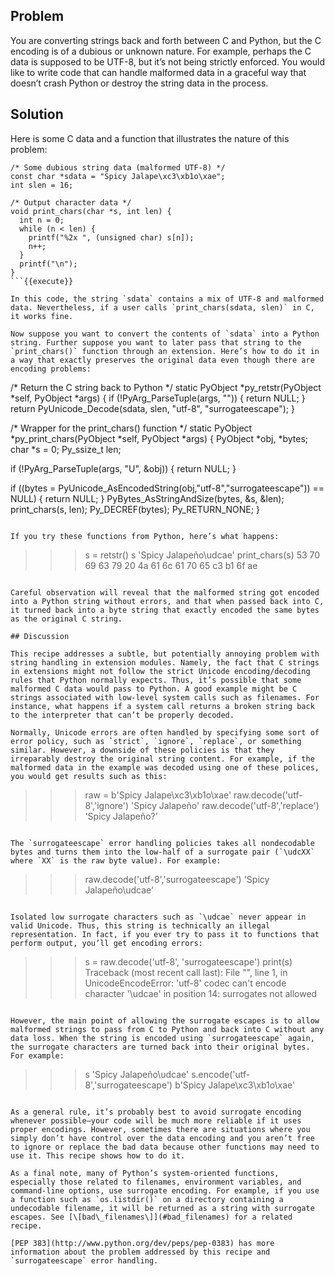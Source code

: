 ## Problem

You are converting strings back and forth between C and Python, but the C encoding is of a dubious or unknown nature. For example, perhaps the C data is supposed to be UTF-8, but it’s not being strictly enforced. You would like to write code that can handle malformed data in a graceful way that doesn’t crash Python or destroy the string data in the process.

## Solution

Here is some C data and a function that illustrates the nature of this problem:

```
/* Some dubious string data (malformed UTF-8) */
const char *sdata = "Spicy Jalape\xc3\xb1o\xae";
int slen = 16;

/* Output character data */
void print_chars(char *s, int len) {
  int n = 0;
  while (n < len) {
    printf("%2x ", (unsigned char) s[n]);
    n++;
  }
  printf("\n");
}
```{{execute}}

In this code, the string `sdata` contains a mix of UTF-8 and malformed data. Nevertheless, if a user calls `print_chars(sdata, slen)` in C, it works fine.

Now suppose you want to convert the contents of `sdata` into a Python string. Further suppose you want to later pass that string to the `print_chars()` function through an extension. Here’s how to do it in a way that exactly preserves the original data even though there are encoding problems:

```
/* Return the C string back to Python */
static PyObject *py_retstr(PyObject *self, PyObject *args) {
  if (!PyArg_ParseTuple(args, "")) {
    return NULL;
  }
  return PyUnicode_Decode(sdata, slen, "utf-8", "surrogateescape");
}

/* Wrapper for the print_chars() function */
static PyObject *py_print_chars(PyObject *self, PyObject *args) {
  PyObject *obj, *bytes;
  char *s = 0;
  Py_ssize_t   len;

  if (!PyArg_ParseTuple(args, "U", &obj)) {
    return NULL;
  }

  if ((bytes = PyUnicode_AsEncodedString(obj,"utf-8","surrogateescape"))
        == NULL) {
    return NULL;
  }
  PyBytes_AsStringAndSize(bytes, &s, &len);
  print_chars(s, len);
  Py_DECREF(bytes);
  Py_RETURN_NONE;
}
```{{execute}}

If you try these functions from Python, here’s what happens:

```
>>> s = retstr()
>>> s
'Spicy Jalapeño\udcae'
>>> print_chars(s)
53 70 69 63 79 20 4a 61 6c 61 70 65 c3 b1 6f ae
>>>
```{{execute}}

Careful observation will reveal that the malformed string got encoded into a Python string without errors, and that when passed back into C, it turned back into a byte string that exactly encoded the same bytes as the original C string.

## Discussion

This recipe addresses a subtle, but potentially annoying problem with string handling in extension modules. Namely, the fact that C strings in extensions might not follow the strict Unicode encoding/decoding rules that Python normally expects. Thus, it’s possible that some malformed C data would pass to Python. A good example might be C strings associated with low-level system calls such as filenames. For instance, what happens if a system call returns a broken string back to the interpreter that can’t be properly decoded.

Normally, Unicode errors are often handled by specifying some sort of error policy, such as `strict`, `ignore`, `replace`, or something similar. However, a downside of these policies is that they irreparably destroy the original string content. For example, if the malformed data in the example was decoded using one of these polices, you would get results such as this:

```
>>> raw = b'Spicy Jalape\xc3\xb1o\xae'
>>> raw.decode('utf-8','ignore')
'Spicy Jalapeño'
>>> raw.decode('utf-8','replace')
'Spicy Jalapeño?'
>>>
```{{execute}}

The `surrogateescape` error handling policies takes all nondecodable bytes and turns them into the low-half of a surrogate pair (`\udcXX` where `XX` is the raw byte value). For example:

```
>>> raw.decode('utf-8','surrogateescape')
'Spicy Jalapeño\udcae'
>>>
```{{execute}}

Isolated low surrogate characters such as `\udcae` never appear in valid Unicode. Thus, this string is technically an illegal representation. In fact, if you ever try to pass it to functions that perform output, you’ll get encoding errors:

```
>>> s = raw.decode('utf-8', 'surrogateescape')
>>> print(s)
Traceback (most recent call last):
  File "<stdin>", line 1, in <module>
UnicodeEncodeError: 'utf-8' codec can't encode character '\udcae'
in position 14: surrogates not allowed
>>>
```{{execute}}

However, the main point of allowing the surrogate escapes is to allow malformed strings to pass from C to Python and back into C without any data loss. When the string is encoded using `surrogateescape` again, the surrogate characters are turned back into their original bytes. For example:

```
>>> s
'Spicy Jalapeño\udcae'
>>> s.encode('utf-8','surrogateescape')
b'Spicy Jalape\xc3\xb1o\xae'
>>>
```{{execute}}

As a general rule, it’s probably best to avoid surrogate encoding whenever possible—​your code will be much more reliable if it uses proper encodings. However, sometimes there are situations where you simply don’t have control over the data encoding and you aren’t free to ignore or replace the bad data because other functions may need to use it. This recipe shows how to do it.

As a final note, many of Python’s system-oriented functions, especially those related to filenames, environment variables, and command-line options, use surrogate encoding. For example, if you use a function such as `os.listdir()` on a directory containing a undecodable filename, it will be returned as a string with surrogate escapes. See [\[bad\_filenames\]](#bad_filenames) for a related recipe.

[PEP 383](http://www.python.org/dev/peps/pep-0383) has more information about the problem addressed by this recipe and `surrogateescape` error handling.